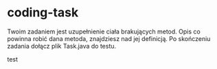 # coding-task

Twoim zadaniem jest uzupełnienie ciała brakujących metod. Opis co powinna robić dana metoda, znajdziesz nad jej definicją.
Po skończeniu zadania dołącz plik Task.java do testu.

test
